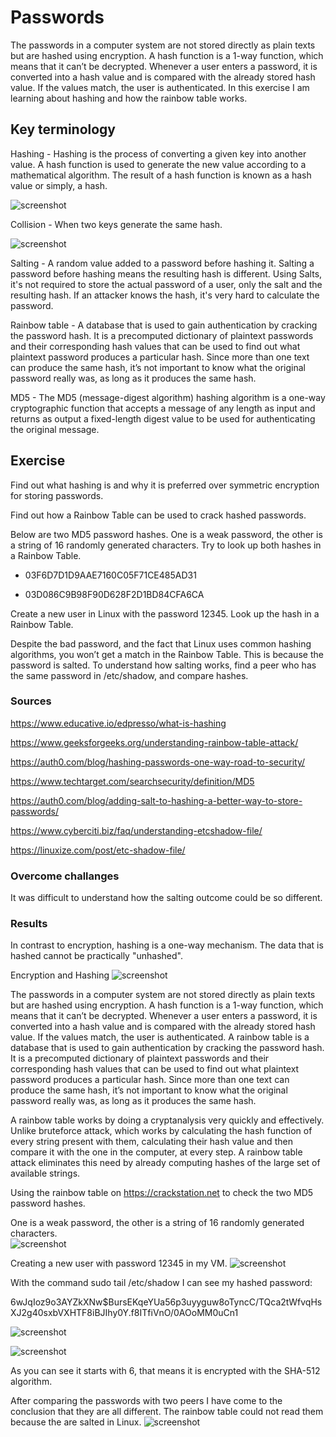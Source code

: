 # Passwords

The passwords in a computer system are not stored directly as plain texts but are hashed using encryption. A hash function is a 1-way function, which means that it can’t be decrypted. Whenever a user enters a password, it is converted into a hash value and is compared with the already stored hash value. If the values match, the user is authenticated. In this exercise I am learning about hashing and how the rainbow table works.

## Key terminology

Hashing - Hashing is the process of converting a given key into another value. A hash function is used to generate the new value according to a mathematical algorithm. The result of a hash function is known as a hash value or simply, a hash.




![screenshot](../00_includes/sec3/sec7.png)

Collision - When two keys generate the same hash.

![screenshot](../00_includes/sec3/sec77.png)

Salting - A random value added to a password before hashing it. Salting a password before hashing means the resulting hash is different. Using Salts, it's not required to store the actual password of a user, only the salt and the resulting hash. If an attacker knows the hash, it's very hard to calculate the password.

Rainbow table - A database that is used to gain authentication by cracking the password hash. It is a precomputed dictionary of plaintext passwords and their corresponding hash values that can be used to find out what plaintext password produces a particular hash. Since more than one text can produce the same hash, it’s not important to know what the original password really was, as long as it produces the same hash. 

MD5 - The MD5 (message-digest algorithm) hashing algorithm is a one-way cryptographic function that accepts a message of any length as input and returns as output a fixed-length digest value to be used for authenticating the original message.
 

## Exercise

Find out what hashing is and why it is preferred over symmetric encryption for storing passwords.

Find out how a Rainbow Table can be used to crack hashed passwords.

Below are two MD5 password hashes. One is a weak password, the other is a string of 16 randomly generated characters. Try to look up both hashes in a Rainbow Table.
- 03F6D7D1D9AAE7160C05F71CE485AD31

- 03D086C9B98F90D628F2D1BD84CFA6CA

Create a new user in Linux with the password 12345. Look up the hash in a Rainbow Table.

Despite the bad password, and the fact that Linux uses common hashing algorithms, you won’t get a match in the Rainbow Table. This is because the password is salted. To understand how salting works, find a peer who has the same password in /etc/shadow, and compare hashes.


### Sources

https://www.educative.io/edpresso/what-is-hashing

https://www.geeksforgeeks.org/understanding-rainbow-table-attack/

https://auth0.com/blog/hashing-passwords-one-way-road-to-security/

https://www.techtarget.com/searchsecurity/definition/MD5

https://auth0.com/blog/adding-salt-to-hashing-a-better-way-to-store-passwords/

https://www.cyberciti.biz/faq/understanding-etcshadow-file/


https://linuxize.com/post/etc-shadow-file/

### Overcome challanges

It was difficult to understand how the salting outcome could be so different.

### Results


In contrast to encryption, hashing is a one-way mechanism. The data that is hashed cannot be practically "unhashed".
 
Encryption and Hashing
![screenshot](../00_includes/sec3/sec777.png)



The passwords in a computer system are not stored directly as plain texts but are hashed using encryption. A hash function is a 1-way function, which means that it can’t be decrypted. Whenever a user enters a password, it is converted into a hash value and is compared with the already stored hash value. If the values match, the user is authenticated. 
A rainbow table is a database that is used to gain authentication by cracking the password hash. It is a precomputed dictionary of plaintext passwords and their corresponding hash values that can be used to find out what plaintext password produces a particular hash. Since more than one text can produce the same hash, it’s not important to know what the original password really was, as long as it produces the same hash. 

A rainbow table works by doing a cryptanalysis very quickly and effectively. Unlike bruteforce attack, which works by calculating the hash function of every string present with them, calculating their hash value and then compare it with the one in the computer, at every step. A rainbow table attack eliminates this need by already computing hashes of the large set of available strings.

Using the rainbow table on https://crackstation.net  to check the two MD5 password hashes.

 One is a weak password, the other is a string of 16 randomly generated characters.  
![screenshot](../00_includes/sec3/sec7777.png)

Creating a new user with password 12345 in my VM.
![screenshot](../00_includes/sec3/sec77777.png)


With the command sudo tail /etc/shadow I can see my hashed password:

$6$wJqIoz9o3AYZkXNw$BursEKqeYUa56p3uyyguw8oTyncC/TQca2tWfvqHsXJ2g40sxbVXHTF8iBJIhy0Y.f8ITfiVnO/0AOoMM0uCn1

![screenshot](../00_includes/sec3/sec73.png)

![screenshot](../00_includes/sec3/sec74.png)

As you can see it starts with $6$, that means it is encrypted with the SHA-512 algorithm.


After comparing the passwords with two peers I have come to the conclusion that they are all different. The rainbow table could not read them because the are salted in Linux.
![screenshot](../00_includes/sec3/sec72.png)





